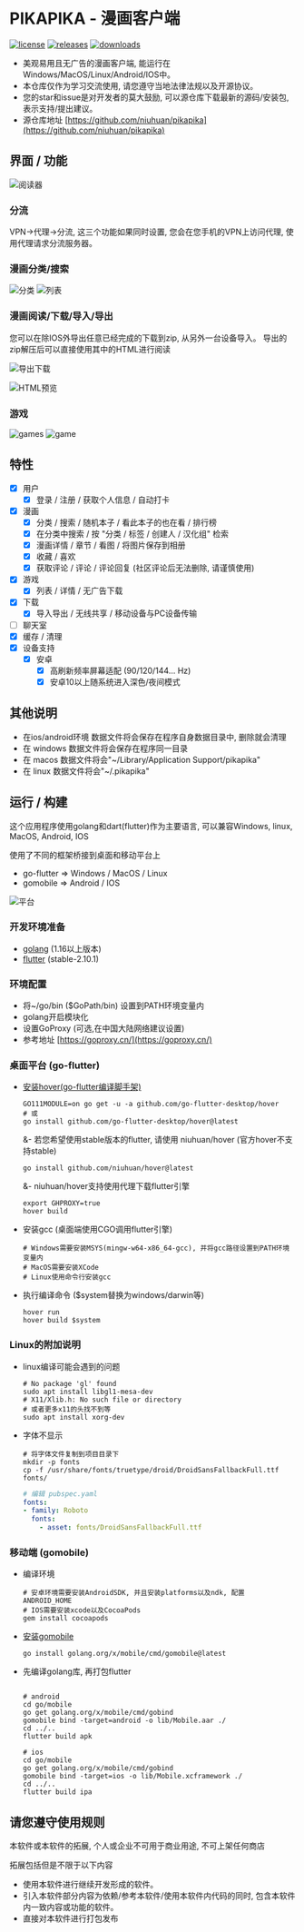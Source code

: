 PIKAPIKA - 漫画客户端
========
[![license](https://img.shields.io/github/license/niuhuan/pikapika)](https://raw.githubusercontent.com/niuhuan/pikapika/master/LICENSE)
[![releases](https://img.shields.io/github/v/release/niuhuan/pikapika)](https://github.com/niuhuan/pikapika/releases)
[![downloads](https://img.shields.io/github/downloads/niuhuan/pikapika/total)](https://github.com/niuhuan/pikapika/releases)

- 美观易用且无广告的漫画客户端, 能运行在Windows/MacOS/Linux/Android/IOS中。
- 本仓库仅作为学习交流使用, 请您遵守当地法律法规以及开源协议。
- 您的star和issue是对开发者的莫大鼓励, 可以源仓库下载最新的源码/安装包, 表示支持/提出建议。
- 源仓库地址 [https://github.com/niuhuan/pikapika](https://github.com/niuhuan/pikapika)

## 界面 / 功能

![阅读器](images/reader.png)

### 分流

VPN->代理->分流, 这三个功能如果同时设置, 您会在您手机的VPN上访问代理, 使用代理请求分流服务器。

### 漫画分类/搜索

![分类](images/categories_screen.png) ![列表](images/comic_list.png)

### 漫画阅读/下载/导入/导出

您可以在除IOS外导出任意已经完成的下载到zip, 从另外一台设备导入。 导出的zip解压后可以直接使用其中的HTML进行阅读

![导出下载](images/exporting.png)

![HTML预览](images/exporting2.png)

### 游戏

![games](images/games.png)
![game](images/game.png)

## 特性

- [x] 用户
    - [x] 登录 / 注册 / 获取个人信息 / 自动打卡
- [x] 漫画
    - [x] 分类 / 搜索 / 随机本子 / 看此本子的也在看 / 排行榜
    - [x] 在分类中搜索 / 按 "分类 / 标签 / 创建人 / 汉化组" 检索
    - [x] 漫画详情 / 章节 / 看图 / 将图片保存到相册
    - [x] 收藏 / 喜欢
    - [x] 获取评论 / 评论 / 评论回复 (社区评论后无法删除, 请谨慎使用)
- [x] 游戏
    - [x] 列表 / 详情 / 无广告下载
- [x] 下载
    - [x] 导入导出 / 无线共享 / 移动设备与PC设备传输
- [ ] 聊天室
- [x] 缓存 / 清理
- [x] 设备支持
    - [x] 安卓
        - [x] 高刷新频率屏幕适配 (90/120/144... Hz)
        - [x] 安卓10以上随系统进入深色/夜间模式

## 其他说明

- 在ios/android环境 数据文件将会保存在程序自身数据目录中, 删除就会清理
- 在 windows 数据文件将会保存在程序同一目录
- 在 macos 数据文件将会"~/Library/Application Support/pikapika"
- 在 linux 数据文件将会"~/.pikapika"

## 运行 / 构建

这个应用程序使用golang和dart(flutter)作为主要语言, 可以兼容Windows, linux, MacOS, Android, IOS

使用了不同的框架桥接到桌面和移动平台上

- go-flutter => Windows / MacOS / Linux
- gomobile => Android / IOS

![平台](images/platforms.png)

### 开发环境准备

- [golang](https://golang.org/) (1.16以上版本)
- [flutter](https://flutter.dev/) (stable-2.10.1)

### 环境配置

- 将~/go/bin ($GoPath/bin) 设置到PATH环境变量内
- golang开启模块化
- 设置GoProxy (可选,在中国大陆网络建议设置)
- 参考地址 [https://goproxy.cn/](https://goproxy.cn/)

### 桌面平台 (go-flutter)

- [安装hover(go-flutter编译脚手架)](https://github.com/go-flutter-desktop/hover)
  ```shell
  GO111MODULE=on go get -u -a github.com/go-flutter-desktop/hover
  # 或
  go install github.com/go-flutter-desktop/hover@latest
  ```
  &- 若您希望使用stable版本的flutter, 请使用 niuhuan/hover (官方hover不支持stable)<br />
  ```shell
  go install github.com/niuhuan/hover@latest
  ```
  &- niuhuan/hover支持使用代理下载flutter引擎
  ```shell
  export GHPROXY=true
  hover build
  ```

- 安装gcc (桌面端使用CGO调用flutter引擎)
  ```shell
  # Windows需要安装MSYS(mingw-w64-x86_64-gcc), 并将gcc路径设置到PATH环境变量内
  # MacOS需要安装XCode
  # Linux使用命令行安装gcc
  ```
- 执行编译命令 ($system替换为windows/darwin等)
  ```shell
  hover run
  hover build $system
  ```

### Linux的附加说明

- linux编译可能会遇到的问题
  ```shell
  # No package 'gl' found
  sudo apt install libgl1-mesa-dev
  # X11/Xlib.h: No such file or directory
  # 或者更多x11的头找不到等
  sudo apt install xorg-dev
  ```
- 字体不显示
    ```shell
    # 将字体文件复制到项目目录下
    mkdir -p fonts
    cp -f /usr/share/fonts/truetype/droid/DroidSansFallbackFull.ttf fonts/
    ```
    ```yaml
   # 编辑 pubspec.yaml
  fonts:
  - family: Roboto
      fonts:
        - asset: fonts/DroidSansFallbackFull.ttf
    ```

### 移动端 (gomobile)

- 编译环境
  ```shell
  # 安卓环境需要安装AndroidSDK, 并且安装platforms以及ndk, 配置 ANDROID_HOME
  # IOS需要安装xcode以及CocoaPods 
  gem install cocoapods
  ```
- [安装gomobile](https://github.com/golang/mobile)
  ```shell
  go install golang.org/x/mobile/cmd/gomobile@latest
  ```
- 先编译golang库, 再打包flutter 
  ```shell
  
  # android
  cd go/mobile
  go get golang.org/x/mobile/cmd/gobind
  gomobile bind -target=android -o lib/Mobile.aar ./
  cd ../..
  flutter build apk
  
  # ios
  cd go/mobile
  go get golang.org/x/mobile/cmd/gobind
  gomobile bind -target=ios -o lib/Mobile.xcframework ./
  cd ../..
  flutter build ipa
  
  ```

## 请您遵守使用规则

本软件或本软件的拓展, 个人或企业不可用于商业用途, 不可上架任何商店

拓展包括但是不限于以下内容

- 使用本软件进行继续开发形成的软件。
- 引入本软件部分内容为依赖/参考本软件/使用本软件内代码的同时, 包含本软件内一致内容或功能的软件。
- 直接对本软件进行打包发布
